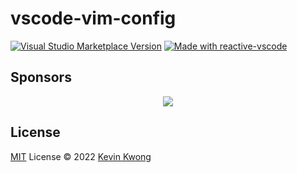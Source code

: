 # vscode-vim-config

<a href="https://marketplace.visualstudio.com/items?itemName=kvoon.vscode-vim-config" target="__blank"><img src="https://img.shields.io/visual-studio-marketplace/v/kvoon.vscode-vim-config.svg?color=eee&amp;label=VS%20Code%20Marketplace&logo=visual-studio-code" alt="Visual Studio Marketplace Version" /></a>
<a href="https://kermanx.github.io/reactive-vscode/" target="__blank"><img src="https://img.shields.io/badge/made_with-reactive--vscode-%23007ACC?style=flat&labelColor=%23229863"  alt="Made with reactive-vscode" /></a>

## Sponsors

<p align="center">
  <a href="https://cdn.jsdelivr.net/gh/kvoon/static/sponsors.svg">
    <img src='https://cdn.jsdelivr.net/gh/kvoon/static/sponsors.png'/>
  </a>
</p>

## License

[MIT](./LICENSE.md) License © 2022 [Kevin Kwong](https://github.com/kvoon)
